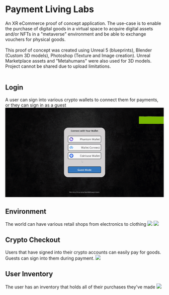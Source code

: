 # Payment Living Labs
An XR eCommerce proof of concept application. The use-case is to enable the purchase of digital goods in a virtual space to acquire digital assets and/or NFTs in a "metaverse" environment and be able to exchange vouchers for physical goods. 
<br />
<br />
This proof of concept was created using Unreal 5 (blueprints), Blender (Custom 3D models), Photoshop (Texture and Image creation). Unreal Marketplace assets and "Metahumans" were also used for 3D models. 
<br  />
Project cannot be shared due to upload limitations.
<br />
<br />
## Login
A user can sign into various crypto wallets to connect them for payments, or they can sign in as a guest
![](https://github.com/Flare5464/Payment-Living-Labs/blob/main/PLL_A.gif)
<br  />
## Environment
The world can have various retail shops from electronics to clothing
![](https://github.com/Flare5464/Payment-Living-Labs/blob/main/PLL_B.gif)
![](https://github.com/Flare5464/Payment-Living-Labs/blob/main/PLL_D.gif)
## Crypto Checkout
Users that have signed into their crypto accounts can easily pay for goods. Guests can sign into them during payment. 
![](https://github.com/Flare5464/Payment-Living-Labs/blob/main/PLL_C.gif)
## User Inventory
The user has an inventory that holds all of their purchases they've made
![](https://github.com/Flare5464/Payment-Living-Labs/blob/main/PLL_E.gif)
